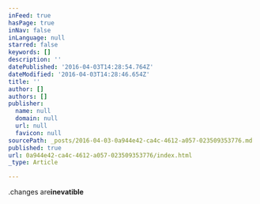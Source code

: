 ```yaml
---
inFeed: true
hasPage: true
inNav: false
inLanguage: null
starred: false
keywords: []
description: ''
datePublished: '2016-04-03T14:28:54.764Z'
dateModified: '2016-04-03T14:28:46.654Z'
title: ''
author: []
authors: []
publisher:
  name: null
  domain: null
  url: null
  favicon: null
sourcePath: _posts/2016-04-03-0a944e42-ca4c-4612-a057-023509353776.md
published: true
url: 0a944e42-ca4c-4612-a057-023509353776/index.html
_type: Article

---
```

.changes are**inevatible**